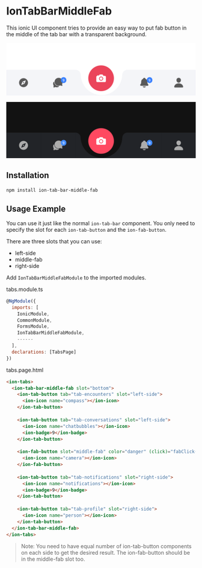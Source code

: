 # IonTabBarMiddleFab

This ionic UI component tries to provide an easy way to put fab button in the middle of the tab bar with a transparent background.

![ionic tab bar middle fab button light](screentshots/light.png)

![ionic tab bar middle fab button light](screentshots/dark.png)

## Installation

`npm install ion-tab-bar-middle-fab` 


## Usage Example

You can use it just like the normal `ion-tab-bar` component. You only need to specify the slot for each `ion-tab-button` and the `ion-fab-button`. 

There are three slots that you can use:

- left-side
- middle-fab
- right-side

Add `IonTabBarMiddleFabModule` to the imported modules.

tabs.module.ts
```javascript
@NgModule({
  imports: [
    IonicModule,
    CommonModule,
    FormsModule,
    IonTabBarMiddleFabModule,
    ------
  ],
  declarations: [TabsPage]
})
```

tabs.page.html

```html
<ion-tabs>  
  <ion-tab-bar-middle-fab slot="bottom">
    <ion-tab-button tab="tab-encounters" slot="left-side">
      <ion-icon name="compass"></ion-icon>
    </ion-tab-button>

    <ion-tab-button tab="tab-conversations" slot="left-side">
      <ion-icon name="chatbubbles"></ion-icon>
      <ion-badge>9</ion-badge>
    </ion-tab-button>
    
    <ion-fab-button slot="middle-fab" color="danger" (click)="fabClick()">
      <ion-icon name="camera"></ion-icon>
    </ion-fab-button>

    <ion-tab-button tab="tab-notifications" slot="right-side">
      <ion-icon name="notifications"></ion-icon>
      <ion-badge>9</ion-badge>
    </ion-tab-button>

    <ion-tab-button tab="tab-profile" slot="right-side">
      <ion-icon name="person"></ion-icon>
    </ion-tab-button>
  </ion-tab-bar-middle-fab>
</ion-tabs>
```
> Note: You need to have equal number of ion-tab-button components on each side to get the desired result. The ion-fab-button should be in the middle-fab slot too.

